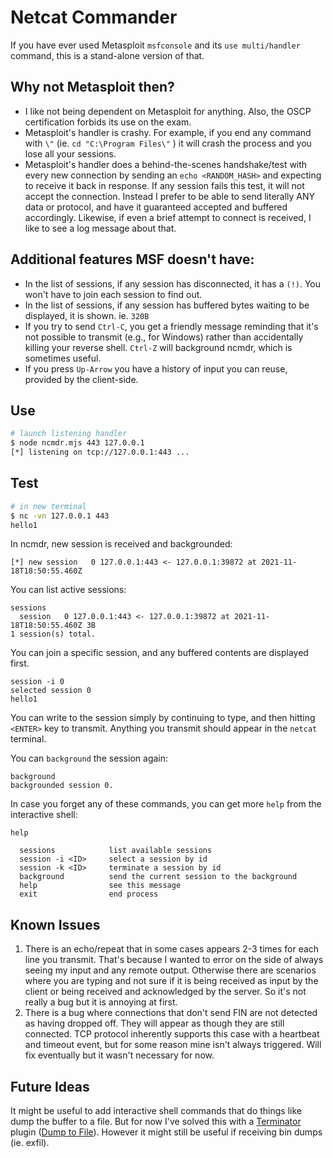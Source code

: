 # Netcat Commander

If you have ever used Metasploit `msfconsole` and its `use multi/handler` command, this is a stand-alone version of that.

## Why not Metasploit then?
- I like not being dependent on Metasploit for anything. Also, the OSCP certification forbids its use on the exam.
- Metasploit's handler is crashy. For example, if you end any command with `\"` (ie. `cd "C:\Program Files\"` ) it will crash the process and you lose all your sessions.
- Metasploit's handler does a behind-the-scenes handshake/test with every new connection by sending an `echo <RANDOM_HASH>` and expecting to receive it back in response. If any session fails this test, it will not accept the connection. Instead I prefer to be able to send literally ANY data or protocol, and have it guaranteed accepted and buffered accordingly. Likewise, if even a brief attempt to connect is received, I like to see a log message about that.

## Additional features MSF doesn't have:
- In the list of sessions, if any session has disconnected, it has a `(!)`. You won't have to join each session to find out.
- In the list of sessions, if any session has buffered bytes waiting to be displayed, it is shown. ie. `320B`
- If you try to send `Ctrl-C`, you get a friendly message reminding that it's not possible to transmit (e.g., for Windows) rather than accidentally killing your reverse shell. `Ctrl-Z` will background ncmdr, which is sometimes useful.
- If you press `Up-Arrow` you have a history of input you can reuse, provided by the client-side.

## Use

```bash
# launch listening handler
$ node ncmdr.mjs 443 127.0.0.1
[*] listening on tcp://127.0.0.1:443 ...
```

## Test

```bash
# in new terminal
$ nc -vn 127.0.0.1 443
hello1
```

In ncmdr, new session is received and backgrounded:
```
[*] new session   0 127.0.0.1:443 <- 127.0.0.1:39872 at 2021-11-18T18:50:55.460Z
```

You can list active sessions:
```
sessions
  session   0 127.0.0.1:443 <- 127.0.0.1:39872 at 2021-11-18T18:50:55.460Z 3B 
1 session(s) total.
```

You can join a specific session, and any buffered contents are displayed first.
```
session -i 0
selected session 0
hello1
```

You can write to the session simply by continuing to type, and then hitting `<ENTER>` key to transmit. Anything you transmit should appear in the `netcat` terminal.

You can `background` the session again:
```
background
backgrounded session 0.
```

In case you forget any of these commands, you can get more `help` from the interactive shell:
```
help

  sessions            list available sessions 
  session -i <ID>     select a session by id
  session -k <ID>     terminate a session by id
  background          send the current session to the background
  help                see this message
  exit                end process

```

## Known Issues

1) There is an echo/repeat that in some cases appears 2-3 times for each line you transmit. That's because I wanted to error on the side of always seeing my input and any remote output. Otherwise there are scenarios where you are typing and not sure if it is being received as input by the client or being received and acknowledged by the server. So it's not really a bug but it is annoying at first.
2) There is a bug where connections that don't send FIN are not detected as having dropped off. They will appear as though they are still connected. TCP protocol inherently supports this case with a heartbeat and timeout event, but for some reason mine isn't always triggered. Will fix eventually but it wasn't necessary for now.

## Future Ideas

It might be useful to add interactive shell commands that do things like dump the buffer to a file. But for now I've solved this with a [Terminator](https://github.com/gnome-terminator/terminator) plugin ([Dump to File](https://github.com/kmoppel/dumptofile/tree/terminator-1.90)). However it might still be useful if receiving bin dumps (ie. exfil).